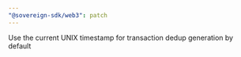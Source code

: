 ```yaml
---
"@sovereign-sdk/web3": patch
---
```


Use the current UNIX timestamp for transaction dedup generation by default
